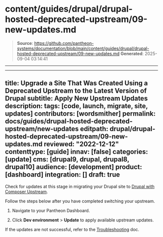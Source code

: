 # content/guides/drupal/drupal-hosted-deprecated-upstream/09-new-updates.md

> **Source**: https://github.com/pantheon-systems/documentation/blob/main/content/guides/drupal/drupal-hosted-deprecated-upstream/09-new-updates.md
> **Generated**: 2025-09-04 03:14:41

---

---
title: Upgrade a Site That Was Created Using a Deprecated Upstream to the Latest Version of Drupal
subtitle: Apply New Upstream Updates
description: 
tags: [code, launch, migrate, site, updates]
contributors: [wordsmither]
permalink: docs/guides/drupal-hosted-deprecated-upstream/new-updates
editpath: drupal/drupal-hosted-deprecated-upstream/09-new-updates.md
reviewed: "2022-12-12"
contenttype: [guide]
innav: [false]
categories: [update]
cms: [drupal9, drupal, drupal8, drupal10]
audience: [development]
product: [dashboard]
integration: []
draft: true
---

Check for updates at this stage in migrating your Drupal site to [Drupal with Composer Upstream](/guides/integrated-composer#get-started-with-integrated-composer).

Follow the steps below after you have completed switching your upstream.

1. Navigate to your Pantheon Dashboard.

1. Click **Dev environment** > **Update** to apply available upstream updates.

If the updates are not successful, refer to the [Troubleshooting](/guides/drupal-hosted-deprecated-upstream/troubleshooting) doc.
